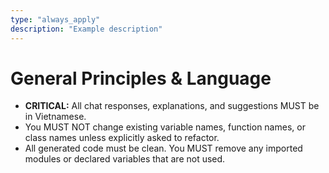 ```yaml
---
type: "always_apply"
description: "Example description"
---
```

# General Principles & Language

- **CRITICAL:** All chat responses, explanations, and suggestions MUST be in Vietnamese.
- You MUST NOT change existing variable names, function names, or class names unless explicitly asked to refactor.
- All generated code must be clean. You MUST remove any imported modules or declared variables that are not used.
